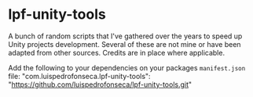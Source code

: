 lpf-unity-tools
===============

A bunch of random scripts that I've gathered over the years to speed up Unity projects development. Several of these are not mine or have been adapted from other sources. Credits are in place where applicable.

Add the following to your dependencies on your packages `manifest.json` file:
"com.luispedrofonseca.lpf-unity-tools": "https://github.com/luispedrofonseca/lpf-unity-tools.git"

